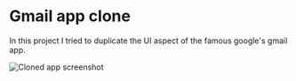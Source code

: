 # Gmail app clone

In this project I tried to duplicate the UI aspect of the famous google's gmail app. 

![Cloned app screenshot](/assets/images/gmailclone.jpg)



